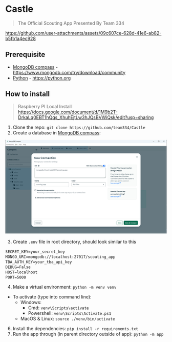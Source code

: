 # Castle
> The Official Scouting App Presented By Team 334

https://github.com/user-attachments/assets/09c607ce-628d-41e6-ab82-b5fb1a4ec928


## Prerequisite
- [MongoDB compass](https://www.mongodb.com/try/download/community) - https://www.mongodb.com/try/download/community
- [Python](https://python.org) - https://python.org


## How to install
> Raspberry PI Local Install https://docs.google.com/document/d/1M9b2T-DrkaLq0EBT1hQqs_XhuhEjtLw3hJQsBVWiQsk/edit?usp=sharing 
1. Clone the repo: `git clone https://github.com/team334/Castle`
2. Create a database in [MongoDB compass](https://www.mongodb.com/try/download/community):

![MongoDB Compass](./assets/mongodb.png)

3. Create `.env` file in root directory, should look similar to this
```
SECRET_KEY=your_secret_key
MONGO_URI=mongodb://localhost:27017/scouting_app
TBA_AUTH_KEY=your_tba_api_key
DEBUG=False
HOST=localhost
PORT=5000
```
4. Make a virtual environment: `python -m venv venv`
  - To activate (type into command line):
    - Windows:
      - Cmd: `venv\Scripts\activate`
      - Powershell: `venv\Scripts\Activate.ps1`
    - MacOS & Linux: `source ./venv/bin/activate`
6. Install the dependencies: `pip install -r requirements.txt`
7. Run the app through (in parent directory outside of app): `python -m app`
